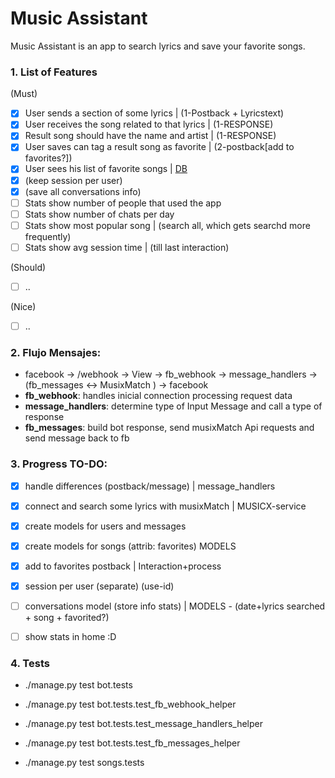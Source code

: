 
# Music Assistant

Music Assistant is an app to search lyrics and save your favorite songs.

### 1. List of Features 
  (Must)
  - [X] User sends a section of some lyrics             | (1-Postback + Lyricstext)
  - [X] User receives the song related to that lyrics   | (1-RESPONSE)
  - [X] Result song should have the name and artist     | (1-RESPONSE)
  - [X] User saves can tag a result song as favorite    | (2-postback[add to favorites?])
  - [X] User sees his list of favorite songs            | [DB](3-postback:seeMyListOfFavorites)
  - [X] (keep session per user)
  - [X] (save all conversations info)
  - [ ] Stats show number of people that used the app
  - [ ] Stats show number of chats per day
  - [ ] Stats show most popular song      | (search all, which gets searchd more frequently)
  - [ ] Stats show avg session time       | (till last interaction)
  
  (Should) 
  - [ ] ..

  (Nice)
  - [ ] ..

### 2. Flujo Mensajes:
  - facebook -> /webhook -> View -> fb_webhook -> message_handlers -> (fb_messages <-> MusixMatch ) -> facebook
  - **fb_webhook**: handles inicial connection processing request data
  - **message_handlers**: determine type of Input Message and call a type of response
  - **fb_messages**: build bot response, send musixMatch Api requests and send message back to fb

### 3. Progress TO-DO:
  - [X] handle differences (postback/message)              | message_handlers
  - [X] connect and search some lyrics with musixMatch     | MUSICX-service
  - [X] create models for users and messages
  - [X] create models for songs (attrib: favorites) MODELS
  - [X] add to favorites postback                          | Interaction+process
  - [X] session per user (separate) (use-id)
  - [ ] conversations model (store info stats)             | MODELS
        -  (date+lyrics searched + song + favorited?)
  - [ ] show stats in home :D


### 4. Tests
  - ./manage.py test bot.tests
  - ./manage.py test bot.tests.test_fb_webhook_helper
  - ./manage.py test bot.tests.test_message_handlers_helper
  - ./manage.py test bot.tests.test_fb_messages_helper

  - ./manage.py test songs.tests